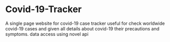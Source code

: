 # Covid-19-Tracker
A single page website for covid-19 case tracker
useful for check worldwide covid-19 cases and given all details about covid-19 their precautions and symptoms.
data access using novel api

